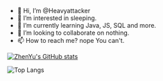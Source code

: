- 👋 Hi, I’m @Heavyattacker
- 👀 I’m interested in sleeping.
- 🌱 I’m currently learning Java, JS, SQL and more.
- 💞️ I’m looking to collaborate on nothing.
- 📫 How to reach me? nope You can't.

<!---
Heavyattacker/Heavyattacker is a ✨ special ✨ repository because its `README.md` (this file) appears on your GitHub profile.
You can click the Preview link to take a look at your changes.
--->
[![ZhenYu's GitHub stats](https://github-readme-stats-git-masterrstaa-rickstaa.vercel.app/api?username=ZhenYuo-o&count_private=true&show_icons=true&theme=radical)](https://github.com/ZhenYuo-o/github-readme-stats)

![Top Langs](https://github-readme-stats-git-masterrstaa-rickstaa.vercel.app/api/top-langs/?username=ZhenYuo-o&show_icons=true&theme=radical)

